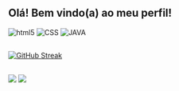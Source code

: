## Olá! Bem vindo(a) ao meu perfil! 


<div style="display: inline-block">
    <img align-itens="center" alt="html5" src="https://img.shields.io/badge/HTML5-E34F26?style=for-the-badge&logo=html5&logoColor=white"/>
    <img align-itens="center" alt="CSS" src="https://img.shields.io/badge/CSS3-1572B6?style=for-the-badge&logo=css3&logoColor=white"/>
    <img align-itens="center" alt="JAVA" src="https://img.shields.io/badge/Java-ED8B00?style=for-the-badge&logo=java&logoColor=white"/>
</div>

##

[![GitHub Streak](https://github-readme-streak-stats.herokuapp.com?user=geisonbrurno1&theme=vue-dark&hide_border=&locale=pt_BR)](https://git.io/streak-stats)

##

  <a href = "geisonbruno0@gmail.com"><img src="https://img.shields.io/badge/-Gmail-%23333?style=for-the-badge&logo=gmail&logoColor=white" target="_blank"></a>
  <a href="https://www.linkedin.com/in/geison-bruno-ab4079224/" target="_blank"><img src="https://img.shields.io/badge/-LinkedIn-%230077B5?style=for-the-badge&logo=linkedin&logoColor=white" target="_blank"></a> 
  
  ##
  


##


